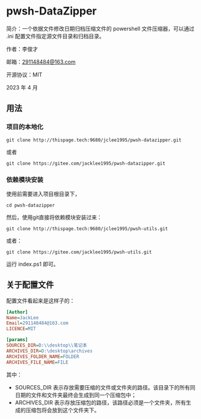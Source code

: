 # pwsh-DataZipper

简介：一个依据文件修改日期归档压缩文件的 powershell 文件压缩器，可以通过 .ini 配置文件指定源文件目录和归档目录。

作者：李俊才

邮箱：291148484@163.com

开源协议：MIT

2023 年 4 月

## 用法

### 项目的本地化

```
git clone http://thispage.tech:9680/jclee1995/pwsh-datazipper.git
```

或者

```
git clone https://gitee.com/jacklee1995/pwsh-datazipper.git
```

### 依赖模块安装

使用前需要进入项目根目录下，

```
cd pwsh-datazipper
```

然后，使用git直接将依赖模块安装过来：

```
git clone http://thispage.tech:9680/jclee1995/pwsh-utils.git
```

或者：

```
git clone https://gitee.com/jacklee1995/pwsh-utils.git
```

运行 index.ps1 即可。

## 关于配置文件

配置文件看起来是这样子的：

```ini
[Author]
Name=JackLee
Email=291148484@163.com
LICENCE=MIT

[params]
SOURCES_DIR=D:\\desktop\\笔记本
ARCHIVES_DIR=D:\desktop\archives
ARCHIVES_FOLDER_NAME=FOLDER
ARCHIVES_FILE_NAME=FILE
```

其中：

- SOURCES_DIR 表示存放需要压缩的文件或文件夹的路径。该目录下的所有同日期的文件和文件夹最终会生成到同一个压缩包中；
- ARCHIVES_DIR 表示存放压缩包的路径，该路径必须是一个文件夹，所有生成的压缩包将会放到这个文件夹下。

